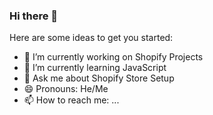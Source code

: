### Hi there 👋



Here are some ideas to get you started:

- 🔭 I’m currently working on Shopify Projects
- 🌱 I’m currently learning JavaScript
- 💬 Ask me about Shopify Store Setup
- 😄 Pronouns: He/Me
- 📫 How to reach me: ...
<!--
- 👯 I’m looking to collaborate on ...
- 🤔 I’m looking for help with ...
- ⚡ Fun fact: ...
-->
